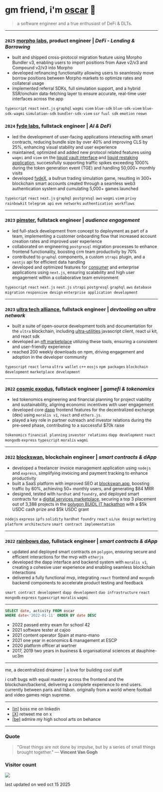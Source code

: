 # gm friend, i'm [oscar](https://omc.sh) 👋

> a software engineer and a true enthusiast of DeFi & DLTs.

---

### `2025` [morpho labs](https://morpho.org), product engineer | _DeFi - Lending & Borrowing_

- built and shipped cross-protocol migration feature using Morpho Bundler v3, enabling users to import positions from Aave v2/v3 and Compound v2/v3 into Morpho
- developed refinancing functionality allowing users to seamlessly move borrow positions between Morpho markets to optimize rates and collateral usage
- implemented referral SDKs, full simulation support, and a hybrid SSR/onchain data-fetching layer to ensure accurate, real-time user interfaces across the app

`typescript` `react` `next.js` `graphql` `wagmi` `viem` `blue-sdk` `blue-sdk-viem` `blue-sdk-wagmi` `simulation-sdk` `bundler-sdk-viem` `ssr` `fuul sdk` `emotion` `reown`

### `2024` [fyde labs](https://fyde.fi), fullstack engineer | _AI & DeFi_

- led the development of user-facing applications interacting with smart contracts, reducing bundle size by over 40% and improving CLS by 25%, enhancing visual stability and user experience
- maintained, optimized and added new protocol related features using `wagmi` and `viem` on the [liquid vault interface](https://app.fyde.fi) and [liquid restaking application](https://restaking.fyde.fi), successfully supporting traffic spikes exceeding 1000% during the token generation event (TGE) and handling 50,000+ monthly visits
- developed [fydeX](https://game.fyde.fi), a bullrun trading simulation game, resulting in 300+ blockchain smart accounts created through a seamless web3 authentication system and cumulating 5,000+ games launched

`typescript` `react` `next.js` `graphql` `postgresql` `aws` `wagmi` `viem` `privy` `rainbowkit` `telegram api` `evm networks` `authentication workflows`

---

### `2023` [pimster](https://pimster.app), fullstack engineer | _audience engagement_

- led full-stack development from concept to deployment as part of a team, implementing a customer onboarding flow that increased account creation rates and improved user experience
- collaborated on engineering `postgresql` migration processes to enhance frontend functionality, boosting crm team productivity by 70%
- contributed to `graphql` components, a custom `strapi` plugin, and a `nestjs` api for efficient data handling
- developed and optimized features for [consumer](https://focal.pimster.app) and enterprise applications using `next.js`, ensuring scalability and high user engagement within a collaborative team environment

`typescript` `react` `next.js` `nest.js` `strapi` `postgresql` `graphql` `aws` `database migration` `responsive design` `enterprise application development`

---

### `2023` [ultra tech alliance](https://github.com/ultra-alliance), fullstack engineer | _devtooling on ultra network_

- built a suite of open-source development tools and documentation for the `ultra` blockchain, including [ultra-utilities](https://github.com/ultra-alliance/ultra-utilities) javascript client, react ui kit, and react sdk
- developed an [nft marketplace](https://ultra-alliance.tech) utilizing these tools, ensuring a consistent and user-friendly experience
- reached 200 weekly downloads on npm, driving engagement and adoption in the developer community

`typescript` `react` `lerna` `ultra wallet` `c++` `eosjs` `npm packages` `blockchain development` `marketplace development`

---

### `2022` [cosmic exodus](https://cosmicexodus.xyz), fullstack engineer | _gamefi & tokenomics_

- led tokenomics engineering and financial planning for project viability and sustainability, aligning economic incentives with user engagement
- developed core [dapp](https://github.com/omcdotsh/Cosmic-dApp) frontend features for the decentralized exchange (dex) using `moralis v1`, `react` and `ethers.js`.
- played a key role in partner outreach and investor relations during the pre-seed phase, contributing to a successful $70k raise

`tokenomics` `financial planning` `investor relations` `dapp development` `react` `mongodb` `express` `typescript` `moralis` `wagmi`

---

### `2022` [blockswan](https://github.com/blockswan/blockswan-protocol), blockchain engineer | _smart contracts & dApp_

- developed a freelancer invoice management application using `nodejs` and `express`, simplifying invoicing and payment tracking to enhance productivity
- built a SaaS platform with improved SEO at [blockswan.app](https://blockswan.app), boosting traffic by 60%, achieving 50+ monthly users, and generating $84 MRR
- designed, tested with `hardhat` and `foundry`, and deployed smart contracts for a [digital services marketplace](https://github.com/BlockSwan/blockswan-protocol), securing a top 3 placement out of 3,388 projects in the [polygon BUIDL IT hackathon](https://devpost.com/software/blockswanfamily) with a $5k USDC cash prize and $5k USDC grant

`nodejs` `express` `ipfs` `solidity` `hardhat` `foundry` `react` `ui/ux design` `marketing` `platform architecture` `smart contract implementation`

---

### `2022` [rainbows dao](https://blockswan-hq.gitbook.io/rainbows-dao/), fullstack engineer | _smart contracts & dApp_

- updated and deployed smart contracts on `polygon`, ensuring secure and efficient interactions for the mvp with `etherjs`
- developed the dapp interface and backend system with `moralis v1`, creating a cohesive user experience and enabling seamless blockchain interactions
- delivered a fully functional mvp, integrating `react` frontend and `mongodb` backend components to accelerate product testing and feedback

`smart contract development` `dapp development` `dao infrastructure` `react` `mongodb` `express` `typescript` `moralis` `wagmi`

---

```sql
SELECT date, activity FROM oscar
WHERE date<'2022-01-11' ORDER BY date DESC
```

- 2022 passed entry exam for school 42
- 2021 software tester at cajoo
- 2021 content operator Spain at mano-mano
- 2021 one year in economics & management at ESCP
- 2020 platform officer at wartner
- 2017, 2019 two years in business & organisational sciences at dauphine-uc3m

---

me, a decentralized dreamer | a love for building cool stuff

i craft bugs with equal mastery across the frontend and the blockchain/backend, delivering a complete experience to end users. currently between paris and lisbon. originally from a world where football and video games reign supreme.

---

- [[in]](https://www.linkedin.com/in/oscarmacieira) boss me on linkedin
- [[X]](https://x.com/omc_sh) retweet me on x
- [[be]](https://www.behance.net/OscarDzn) admire my high school arts on behance

---

### Quote

> "Great things are not done by impulse, but by a series of small things brought together."
> — **Vincent Van Gogh**

### Visitor count

<img src="https://profile-counter.glitch.me/oscarmacieira/count.svg" />

last updated on wed oct 15 2025
